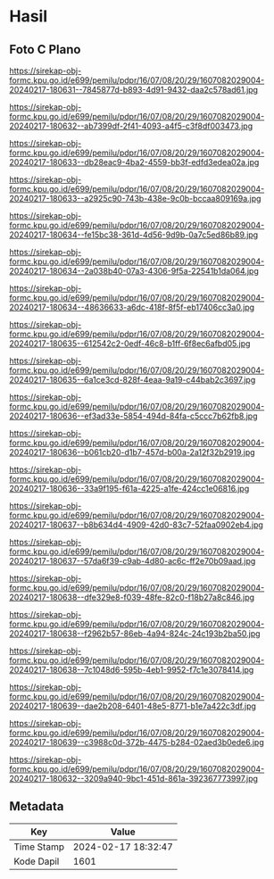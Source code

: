 # Hasil

## Foto C Plano

https://sirekap-obj-formc.kpu.go.id/e699/pemilu/pdpr/16/07/08/20/29/1607082029004-20240217-180631--7845877d-b893-4d91-9432-daa2c578ad61.jpg

https://sirekap-obj-formc.kpu.go.id/e699/pemilu/pdpr/16/07/08/20/29/1607082029004-20240217-180632--ab7399df-2f41-4093-a4f5-c3f8df003473.jpg

https://sirekap-obj-formc.kpu.go.id/e699/pemilu/pdpr/16/07/08/20/29/1607082029004-20240217-180633--db28eac9-4ba2-4559-bb3f-edfd3edea02a.jpg

https://sirekap-obj-formc.kpu.go.id/e699/pemilu/pdpr/16/07/08/20/29/1607082029004-20240217-180633--a2925c90-743b-438e-9c0b-bccaa809169a.jpg

https://sirekap-obj-formc.kpu.go.id/e699/pemilu/pdpr/16/07/08/20/29/1607082029004-20240217-180634--fe15bc38-361d-4d56-9d9b-0a7c5ed86b89.jpg

https://sirekap-obj-formc.kpu.go.id/e699/pemilu/pdpr/16/07/08/20/29/1607082029004-20240217-180634--2a038b40-07a3-4306-9f5a-22541b1da064.jpg

https://sirekap-obj-formc.kpu.go.id/e699/pemilu/pdpr/16/07/08/20/29/1607082029004-20240217-180634--48636633-a6dc-418f-8f5f-eb17406cc3a0.jpg

https://sirekap-obj-formc.kpu.go.id/e699/pemilu/pdpr/16/07/08/20/29/1607082029004-20240217-180635--612542c2-0edf-46c8-b1ff-6f8ec6afbd05.jpg

https://sirekap-obj-formc.kpu.go.id/e699/pemilu/pdpr/16/07/08/20/29/1607082029004-20240217-180635--6a1ce3cd-828f-4eaa-9a19-c44bab2c3697.jpg

https://sirekap-obj-formc.kpu.go.id/e699/pemilu/pdpr/16/07/08/20/29/1607082029004-20240217-180636--ef3ad33e-5854-494d-84fa-c5ccc7b62fb8.jpg

https://sirekap-obj-formc.kpu.go.id/e699/pemilu/pdpr/16/07/08/20/29/1607082029004-20240217-180636--b061cb20-d1b7-457d-b00a-2a12f32b2919.jpg

https://sirekap-obj-formc.kpu.go.id/e699/pemilu/pdpr/16/07/08/20/29/1607082029004-20240217-180636--33a9f195-f61a-4225-a1fe-424cc1e06816.jpg

https://sirekap-obj-formc.kpu.go.id/e699/pemilu/pdpr/16/07/08/20/29/1607082029004-20240217-180637--b8b634d4-4909-42d0-83c7-52faa0902eb4.jpg

https://sirekap-obj-formc.kpu.go.id/e699/pemilu/pdpr/16/07/08/20/29/1607082029004-20240217-180637--57da6f39-c9ab-4d80-ac6c-ff2e70b09aad.jpg

https://sirekap-obj-formc.kpu.go.id/e699/pemilu/pdpr/16/07/08/20/29/1607082029004-20240217-180638--dfe329e8-f039-48fe-82c0-f18b27a8c846.jpg

https://sirekap-obj-formc.kpu.go.id/e699/pemilu/pdpr/16/07/08/20/29/1607082029004-20240217-180638--f2962b57-86eb-4a94-824c-24c193b2ba50.jpg

https://sirekap-obj-formc.kpu.go.id/e699/pemilu/pdpr/16/07/08/20/29/1607082029004-20240217-180638--7c1048d6-595b-4eb1-9952-f7c1e3078414.jpg

https://sirekap-obj-formc.kpu.go.id/e699/pemilu/pdpr/16/07/08/20/29/1607082029004-20240217-180639--dae2b208-6401-48e5-8771-b1e7a422c3df.jpg

https://sirekap-obj-formc.kpu.go.id/e699/pemilu/pdpr/16/07/08/20/29/1607082029004-20240217-180639--c3988c0d-372b-4475-b284-02aed3b0ede6.jpg

https://sirekap-obj-formc.kpu.go.id/e699/pemilu/pdpr/16/07/08/20/29/1607082029004-20240217-180632--3209a940-9bc1-451d-861a-392367773997.jpg


## Metadata

| Key        | Value               |
| ---------- | ------------------- |
| Time Stamp | 2024-02-17 18:32:47 |
| Kode Dapil | 1601                |



